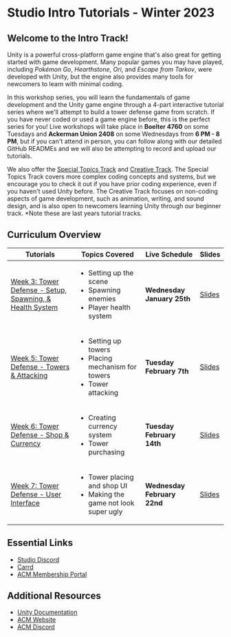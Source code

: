 # Studio Intro Tutorials - Winter 2023
## Welcome to the Intro Track!
Unity is a powerful cross-platform game engine that's also great for getting started with game development. Many popular games you may have played, including *Pokémon Go*, *Hearthstone*, *Ori*, and *Escape from Tarkov*, were developed with Unity, but the engine also provides many tools for newcomers to learn with minimal coding.

In this workshop series, you will learn the fundamentals of game development and the Unity game engine through a 4-part interactive tutorial series where we'll attempt to build a tower defense game from scratch. If you have never coded or used a game engine before, this is the perfect series for you! Live workshops will take place in **Boelter 4760** on some Tuesdays and **Ackerman Union 2408** on some Wednesdays from **6 PM - 8 PM**, but if you can't attend in person, you can follow along with our detailed GitHub READMEs and we will also be attempting to record and upload our tutorials.

We also offer the [Special Topics Track](https://github.com/uclaacm/studio-advanced-tutorials-f21) and [Creative Track](https://github.com/uclaacm/studio-creative-tutorials-f21). The Special Topics Track covers more complex coding concepts and systems, but we encourage you to check it out if you have prior coding experience, even if you haven't used Unity before. The Creative Track focuses on non-coding aspects of game development, such as animation, writing, and sound design, and is also open to newcomers learning Unity through our beginner track. *Note these are last years tutorial tracks.

## Curriculum Overview
| Tutorials | Topics Covered | Live Schedule | Slides |
|-----------|----------------|---------------|--------|
| [Week 3: Tower Defense - Setup, Spawning, & Health System]() | <ul> <li>Setting up the scene</li> <li>Spawning enemies</li> <li>Player health system</li> </ul> | **Wednesday January 25th** | [Slides]() |
| [Week 5: Tower Defense - Towers & Attacking]() | <ul> <li>Setting up towers</li> <li>Placing mechanism for towers</li> <li>Tower attacking</li> </ul> | **Tuesday February 7th** | [Slides]() |
| [Week 6: Tower Defense - Shop & Currency]() | <ul> <li>Creating currency system</li> <li>Tower purchasing</li> </ul> | **Tuesday February 14th** | [Slides]() |
| [Week 7: Tower Defense - User Interface]() | <ul> <li>Tower placing and shop UI</li> <li>Making the game not look super ugly</li>  </ul> | **Wednesday February 22nd** | [Slides]() |

## Essential Links
- [Studio Discord](https://discord.com/invite/bBk2Mcw)
- [Carrd](https://acmstudio.carrd.co/)
- [ACM Membership Portal](https://members.uclaacm.com/)

## Additional Resources
- [Unity Documentation](https://docs.unity3d.com/Manual/index.html)
- [ACM Website](https://www.uclaacm.com/)
- [ACM Discord](https://discord.com/invite/eWmzKsY)
